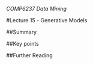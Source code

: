 *COMP6237 Data Mining*

#Lecture 15 - Generative Models

##Summary

##Key points

##Further Reading
